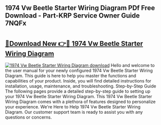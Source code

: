 ## 1974 Vw Beetle Starter Wiring Diagram PDf Free Download - Part-KRP Service Owner Guide 7NQFx

# <h2><a href="http://dfq432j.blite.top/?on=1974+Vw+Beetle+Starter+Wiring+Diagram">🔗Download New 👉🔴 1974 Vw Beetle Starter Wiring Diagram</a></h2>

[![1974 Vw Beetle Starter Wiring Diagram download](https://i.imgur.com/lujVjoI.png)](http://dfq432j.blite.top/?on=1974+Vw+Beetle+Starter+Wiring+Diagram)
Hello and welcome to the user manual for your newly configured 1974 Vw Beetle Starter Wiring Diagram. This guide is here to help you master the functions and capabilities of your product. Inside, you will find detailed instructions for installation, usage, maintenance, and troubleshooting. Step-by-Step Guide The following pages provide a detailed step-by-step guide to setting up your 1974 Vw Beetle Starter Wiring Diagram. This 1974 Vw Beetle Starter Wiring Diagram comes with a plethora of features designed to personalize your experience. We're Here to Help 1974 Vw Beetle Starter Wiring Diagram. Our customer support team is ready to assist you with any questions or concerns.

